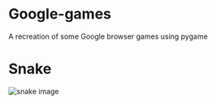 # Google-games
A recreation of some Google browser games using pygame
# Snake
![snake image](https://github.com/ddi4z/Google-games/blob/main/snake.png)
